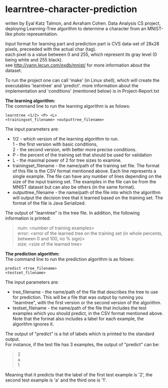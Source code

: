 # learntree-character-prediction
writen by Eyal Katz Talmon, and Avraham Cohen.
Data Analysis CS project, deploying Learning-Tree algorithm to determine a character from an MNIST-like photo representation.

Input format for learning part and prediction part is CVS data-set of 28x28 pixels, preceeded with the actual char (tag).<br>
each pixel is a value between 0 and 255, which represent its gray level (0 being white and 255 black). <br>
see http://yann.lecun.com/exdb/mnist/ for more information about the dataset.

To run the project one can call 'make' (in Linux shell), which will create the executables 'learntree' and 'predict'.
more information about the implementation and 'conditions' (mentioned below) is in Project-Report.txt

<p>
<strong>The learning algorithm:</strong><br>
The command line to run the learning algorithm is as folows:

<code>learntree <1/2> &lt;P&gt; &lt;L&gt; <trainingset_filename> <outputtree_filename></code>

The input parameters are: 
<ul>
<li> 1/2 - which version of the learning algorithm to run. <br>
  1 - the first version with basic conditions, <br>
  2 - the second version, with better more precise conditions.
</li><li> P - the percent of the training set that should be used for validation 
</li><li> L - the maximal power of 2 for tree sizes to examine.
</li><li> trainingset_filename - the name/path of the training set file. The format of this file is the
  CSV format mentioned above. Each line represents a single example. The file can have any 
  number of lines depending on the size of the input training set. The examples in the file can 
  be from the MNIST dataset but can also be others (in the same format). 
</li><li> outputtree_filename - the name/path of the file into which the algorithm will output the 
  decision tree that it learned based on the training set. The format of the file is Java Serialized. 
</li>
</ul>

The output of "learntree" is the tree file. In addition, the following information is printed: <br>
<blockquote>
num: &lt;number of training examples&gt;<br>
error: &lt;error of the learned tree on the training set (in whole percents, between 0 and 100, no % sign)&gt;<br>
size: &lt;size of the learned tree&gt;<br>
</blockquote>
</p>

<p>
<strong>The prediction algorithm:</strong><br>
The command line to run the prediction algorithm is as folows:

<code>predict &lt;tree_filename&gt; &lt;testset_filename&gt;</code>

The input parameters are:
<ul>
  <li>tree_filename - the name/path of the file that describes the tree to use for prediction. This 
      will be a file that was output by running you "learntree", with the first version or the second 
      version of the algorithm.
</li><li>testset_filename - the name/path of the file that includes the test examples which you 
      should predict, in the CSV format mentioned above. Note that the format also includes a 
      label for each example, the algorithm ignores it.
  </li>
  </ul>

The output of "predict" is a list of labels which is printed to the standard output.<br>
For instance, if the test file has 3 examples, the output of "predict" can be:<br>
<blockquote>
2<br>
a<br>
1<br>
</blockquote>
Meaning that it predicts that the label of the first test example is '2', the second test example is 'a' and the third one is '1'.
</p>
